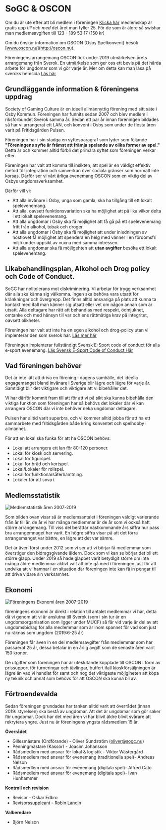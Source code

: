 # SoGC & OSCON
Om du är ute efter att bli medlem i föreningen [Klicka här](https://ebas.sverok.se/signups/index/5611) medlemskap är gratis upp *till och med* det året man fyller 25. För de som är äldre så swishar man medlemsavgiften till 123 - 189 53 17 (150 kr)

Om du önskar information om OSCON (Osby Spelkonvent) besök [www.oscon.nu](http://oscon.nu).

Föreningens arrangemang OSCON fick under 2019 utmärkelsen årets arrangemang från Sverok. En utmärkelse som ger oss ett bevis på det hårda arbete för ungdomar som vi gör varje år. Mer om detta kan man läsa på sveroks hemsida [Läs här](https://sverok.se/de-ar-aret-sverokare/)

## Grundläggande information & föreningens uppdrag
Society of Gaming Culture är en ideell allmännyttig förening med sitt säte i Osby Kommun. Föreningen har funnits sedan 2007 och blev medlem i riksförbundet Sverok samma år. Sedan ett par år innan föreningen bildades så har vi arrangerat ett LAN, och konvent i Osby som under de flesta åren varit på Fritidsgården Pulsen.

Föreningen har i sin stadga en syftesparagraf som lyder som följande **"Föreningens syfte är främst att främja spelande av olika former av spel."** Detta är och kommer alltid förbli det primära syftet som föreningen verkar efter.

Föreningen har valt att komma till insikten, att spel är en väldigt effektiv metod för integration och samverkan över sociala gränser som normalt inte korsas. Därför ser vi vårt årliga evenemang OSCON som en viktig del av Osbys ungdomsverksamhet.

Därför vill vi:
* Att alla invånare i Osby, unga som gamla, ska ha tillgång till ett lokalt spelevenemang.
* Att alla, oavsett funktionsvariation ska ha möjlighet att på lika vilkor delta i ett lokalt spelevenemang.
* Att alla ungdomar i Osby ska få möjlighet att få gå på ett spelevenemang fritt från alkohol, tobak och droger.
* Att alla ungdomar i Osby ska få möjlighet att under inledningen av höstlovet få möjlighet att spendera en helg med vänner i en fördomsfri miljö under uppsikt av vuxna med samma intressen.
* Att alla ungdomar ska få möjligehten att **utan avgifter** besöka ett lokalt spelevenemang.

## Likabehandlingsplan, Alkohol och Drog policy och Code of Conduct.
SoGC har nolltolerans mot diskriminering. Vi arbetar för trygg verksamhet där alla ska känna sig välkomna. Ingen ska behöva vara utsatt för kränkningar och övergrepp. Det finns alltid ansvariga på plats att kunna ta kontakt med ifall man känner sig utsatt eller vet om någon annan som är utsatt. Alla deltagare har rätt att behandlas med respekt, ödmjukhet, omtanke och med hänsyn till var och ens rättmätiga krav på integritet, oavsett olikheter.

Föreningen har valt att inte ha en egen alkohol och drog-policy utan vi implenterar den som sverok har. [Läs mer här](https://infobank.sverok.se/styrdokument/sveroks-kontrakt-for-alkohol-tobak-mm-2012/?fbclid=IwAR0KphgXFuU4Nb8TydiEIy27gRTDfsulBmjeyWYmFU79QGITGKNGFhF-a6M)

Föreningen implenterar fullständigt Svensk E-Sport code of conduct för alla e-sport evenemang. [Läs Svensk E-Sport Code of Conduct Här](http://www.respectallcompete.se/koden/)

## Vad föreningen behöver
Det är inte lätt att driva en förening i dagens samhälle, det ideella engagemanget bland invånare i Sverige blir lägre och lägre för varje år. Samtidigt blir det viktigare och viktigare att vi bibehåller det.

Vi har därför kommit fram till att för att vi på sikt ska kunna bibehålla den viktiga funktion som föreningen har så behövs det lokaler där vi kan arrangera OSCON där vi inte behöver neka ungdomar deltagare.

Pulsen har alltid varit superbra, och vi kommer alltid jobba för att ha ett sammarbete med fritidsgården både kring konventet och spelhobby i allmänhet.

För att en lokal ska funka för att ha OSCON behövs:
* Lokal att arrangera ett lan för 80-120 personer.
* Lokal för kiosk och servering.
* Lokal för figurspel.
* Lokal för bräd och kortspel.
* Lokal/Lokaler för rollspel.
* Lokal för funktionärsåterhämtning.
* Lokaler för att sova i.

## Medlemsstatistik
![Medlemstatistik åren 2007-2019](https://docs.google.com/spreadsheets/u/1/d/e/2PACX-1vQyCLhru_Zuf7rjVxeE2yKytvCaxn4tUIGxrBZEyMjibMrlHH8_vPyyYxbPUrGN2hPGuMNc_Un-xibY/pubchart?oid=1678863216&format=image)

Som bilden ovan visar så är medlemsantalet i föreningen väldigt varierande från år till år, de år vi har många medlemmar är de år som vi också haft större arrangemang. Till viss del berättar nästkommande års siffra hur pass bra arrangemnaget har varit. En högre siffra visar på att det förra arrangemanget var bättre, en lägre att det var sämre.

Det är även först under 2012 som vi ser att vi börjar få medlemmar som överstiger den bidragsgivande åldern. Dock som vi kan se börjar det bli ett större glapp. Under 2019 så hade glappet varit betydlgit större om inte många äldre medlemmar aktivt valt att inte gå med i föreningen just för att undvika att vi hamnar i en situation där föreningen inte kan få in pengar till att driva vidare sin verksamhet.

## Ekonomi
![Föreningens Ekonomi åren 2007-2019](https://docs.google.com/spreadsheets/d/e/2PACX-1vQyCLhru_Zuf7rjVxeE2yKytvCaxn4tUIGxrBZEyMjibMrlHH8_vPyyYxbPUrGN2hPGuMNc_Un-xibY/pubchart?oid=207046541&format=image)

föreningens ekonomi är direkt i relation till antalet medlemmar vi har, detta då vi genom att vi är anslutna till Sverok (som i sin tur är en ungdomsorganisation som ligger under MUCF) så får vid varje år del av att ungdomsbidrag för alla medlemmar som är inom spannet för vad som just nu räknas som ungdom (2019:6-25 år)

Föreningen får även in en del medlemsavgifter från medlemmar som har passaerat 25 år, dessa betalar in en årlig avgift som de senaste åren varit 150 kronor.

De utgifter som föreningen har är uteslutande kopplade till OSCON i form av prissupport för turneringar och tävlingar, buffert ifall kioskförsäljningen är lägre än vad vi handlat för samt och nog det viktigaste möjlgiheten att köpa ny teknik och annat som behövs för att OSCON ska kunna bli av.

## Förtroendevalda
Sedan föreningen grundades har tanken alltid varit att överrådet (innan 2019: styrelsen) ska bestå av ungdomar. Att det är ungdomar som gör saker för ungdomar. Dock har det med åren vi har blivit äldre blivit svårare att rekrytera yngre. Just nu är föreningens yngsta rådsmedlem 15 år.

**Överrådet**
* Gillesmästare (Ordförande) - Oliver Sundström (oliver@sogc.nu)
* Penningmästare (Kassör) - Joacim Johansson
* Rådsmedlem med ansvar för lokal & logistik - Viktor Wästergård
* Rådsmedlem med ansvar för evenemang (traditionella spel)- Andreas Nelson
* Rådsmedlem med ansvar för evenemang (digitala spel)- Alfred Cato
* Rådsmedlem med ansvar för evenemang (digitala spel)- Ivan Hunhammer

**Kontroll och revision**
* Revisor - Oskar Edbro
* Revisorssuppleant - Robin Landin

**Valberedare**
* Björn Nelson
